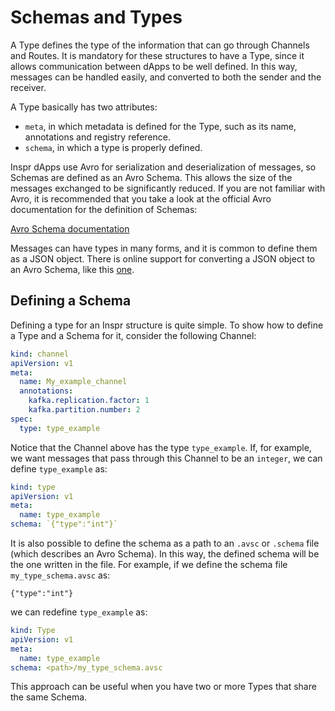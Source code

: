 # Schemas and Types

A Type defines the type of the information that can go through Channels and Routes. It is mandatory for these structures to have a Type, since it allows communication between dApps to be well defined. In this way, messages can be handled easily, and converted to both the sender and the receiver. 

A Type basically has two attributes:

* `meta`, in which metadata is defined for the Type, such as its name, annotations and registry reference.
* `schema`, in which a type is properly defined.

Inspr dApps use Avro for serialization and deserialization of messages, so Schemas are defined as an Avro Schema. This allows the size of the messages exchanged to be significantly reduced. If you are not familiar with Avro, it is recommended that you take a look at the official Avro documentation for the definition of Schemas:

[Avro Schema documentation](https://avro.apache.org/docs/current/spec.html#schemas)


Messages can have types in many forms, and it is common to define them as a JSON object. There is online support for converting a JSON object to an Avro Schema, like this [one](https://toolslick.com/generation/metadata/avro-schema-from-json).

## Defining a Schema

Defining a type for an Inspr structure is quite simple. To show how to define a Type and a Schema for it, consider the following Channel:

```yaml
kind: channel
apiVersion: v1
meta:
  name: My_example_channel
  annotations:
    kafka.replication.factor: 1
    kafka.partition.number: 2
spec:
  type: type_example
```
Notice that the Channel above has the type `type_example`. If, for example, we want messages that pass through this Channel to be an `integer`, we can define `type_example` as:

```yaml
kind: type
apiVersion: v1
meta:
  name: type_example
schema: `{"type":"int"}`
```
It is also possible to define the schema as a path to an `.avsc` or `.schema` file (which describes an Avro Schema). In this way, the defined schema will be the one written in the file. For example, if we define the schema file `my_type_schema.avsc` as:

```avsc
{"type":"int"}
```
we can redefine `type_example` as:
```yaml
kind: Type
apiVersion: v1
meta:
  name: type_example
schema: <path>/my_type_schema.avsc
```
This approach can be useful when you have two or more Types that share the same Schema.
